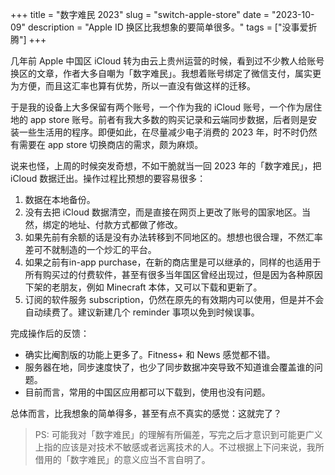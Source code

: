 +++
title = "数字难民 2023"
slug = "switch-apple-store"
date = "2023-10-09"
description = "Apple ID 换区比我想象的要简单很多。"
tags = ["没事爱折腾"]
+++

几年前 Apple 中国区 iCloud 转为由云上贵州运营的时候，看到过不少教人给账号换区的文章，作者大多自嘲为「数字难民」。我想着账号绑定了微信支付，属实更为方便，而且这汇率也算有优势，所以一直没有做这样的迁移。

于是我的设备上大多保留有两个账号，一个作为我的 iCloud 账号，一个作为居住地的 app store 账号。前者有我大多数的购买记录和云端同步数据，后者则是安装一些生活用的程序。即便如此，在尽量减少电子消费的 2023 年，时不时仍然有需要在 app store 切换商店的需求，颇为麻烦。

说来也怪，上周的时候突发奇想，不如干脆就当一回 2023 年的「数字难民」，把 iCloud 数据迁出。操作过程比预想的要容易很多：

1. 数据在本地备份。
2. 没有去把 iCloud 数据清空，而是直接在网页上更改了账号的国家地区。当然，绑定的地址、付款方式都做了修改。
3. 如果先前有余额的话是没有办法转移到不同地区的。想想也很合理，不然汇率差可不就制造的一个炒汇的平台。
4. 如果之前有in-app purchase，在新的商店里是可以继承的，同样的也适用于所有购买过的付费软件，甚至有很多当年国区曾经出现过，但是因为各种原因下架的老朋友，例如 Minecraft 本体，又可以下载和更新了。
5. 订阅的软件服务 subscription，仍然在原先的有效期内可以使用，但是并不会自动续费了。建议新建几个 reminder 事项以免到时候误事。

完成操作后的反馈：

- 确实比阉割版的功能上更多了。Fitness+ 和 News 感觉都不错。
- 服务器在地，同步速度快了，也少了同步数据冲突导致不知道谁会覆盖谁的问题。
- 目前而言，常用的中国区应用都可以下载到，使用也没有问题。

总体而言，比我想象的简单得多，甚至有点不真实的感觉：这就完了？

> PS: 可能我对「数字难民」的理解有所偏差，写完之后才意识到可能更广义上指的应该是对技术不敏感或者远离技术的人。不过根据上下问来说，我所借用的「数字难民」的意义应当不言自明了。
